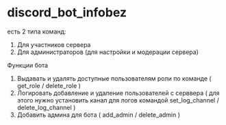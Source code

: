 # discord_bot_infobez

есть 2 типа команд:

1. Для участников сервера
2. Для администраторов (для настройки и модерации сервера)

Функции бота

1. Выдавать и удалять доступные пользователям роли по команде ( get_role / delete_role )
2. Логировать добавление и удаление пользователей с серввера ( для этого нужно установить канал для логов командой set_log_channel / delete_log_channel )
3. Добавить админа для бота ( add_admin / delete_admin )
